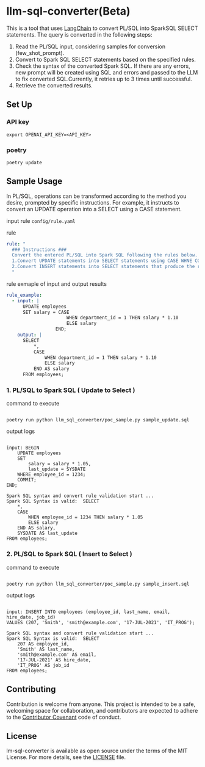 # llm-sql-converter(Beta)

This is a tool that uses [LangChain](https://github.com/langchain-ai/langchain) to convert PL/SQL into SparkSQL SELECT statements. The query is converted in the following steps:

1. Read the PL/SQL input, considering samples for conversion (few_shot_prompt).
2. Convert to Spark SQL SELECT statements based on the specified rules.
3. Check the syntax of the converted Spark SQL. If there are any errors, new prompt will be created using SQL and errors and passed to the LLM to fix converted SQL.Currently, it retries up to 3 times until successful.
4. Retrieve the converted results.

## Set Up

### API key

```
export OPENAI_API_KEY=<API_KEY>
```

### poetry

```
poetry update
```

## Sample Usage

In PL/SQL, operations can be transformed according to the method you desire, prompted by specific instructions. For example, it instructs to convert an UPDATE operation into a SELECT using a CASE statement.

input rule
`config/rule.yaml`

rule

```yaml
rule: "
  ### Instructions ###
  Convert the entered PL/SQL into Spark SQL following the rules below.
  1.Convert UPDATE statements into SELECT statements using CASE WHNE CONDITION.
  2.Convert INSERT statements into SELECT statements that produce the result of the INSERT operation.
  "
```

rule exmaple of input and output results

```yaml
rule_example:
  - input: |
      UPDATE employees
      SET salary = CASE
                      WHEN department_id = 1 THEN salary * 1.10
                      ELSE salary
                  END;
    output: |
      SELECT
          *,
          CASE
              WHEN department_id = 1 THEN salary * 1.10
              ELSE salary
          END AS salary
      FROM employees;
```

### 1. PL/SQL to Spark SQL ( Update to Select )

command to execute

```

poetry run python llm_sql_converter/poc_sample.py sample_update.sql

```

output logs

```

input: BEGIN
    UPDATE employees
    SET
        salary = salary * 1.05,
        last_update = SYSDATE
    WHERE employee_id = 1234;
    COMMIT;
END;

Spark SQL syntax and convert rule validation start ...
Spark SQL Syntax is valid:  SELECT
    *,
    CASE
        WHEN employee_id = 1234 THEN salary * 1.05
        ELSE salary
    END AS salary,
    SYSDATE AS last_update
FROM employees;

```

### 2. PL/SQL to Spark SQL ( Insert to Select )

command to execute

```

poetry run python llm_sql_converter/poc_sample.py sample_insert.sql

```

output logs

```

input: INSERT INTO employees (employee_id, last_name, email, hire_date, job_id)
VALUES (207, 'Smith', 'smith@example.com', '17-JUL-2021', 'IT_PROG');

Spark SQL syntax and convert rule validation start ...
Spark SQL Syntax is valid:  SELECT
    207 AS employee_id,
    'Smith' AS last_name,
    'smith@example.com' AS email,
    '17-JUL-2021' AS hire_date,
    'IT_PROG' AS job_id
FROM employees;

```

## Contributing

Contribution is welcome from anyone. This project is intended to be a safe, welcoming space for collaboration, and contributors are expected to adhere to the [Contributor Covenant](http://contributor-covenant.org/) code of conduct.

## License

lm-sql-converter is available as open source under the terms of the MIT License. For more details, see the [LICENSE](./LICENSE.txt) file.
